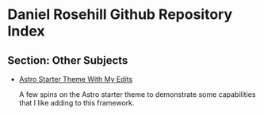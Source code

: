 # Daniel Rosehill Github Repository Index

## Section: Other Subjects

- [Astro Starter Theme With My Edits](https://github.com/danielrosehill/astrostarter)

  A few spins on the Astro starter theme to demonstrate some capabilities that I like adding to this framework.